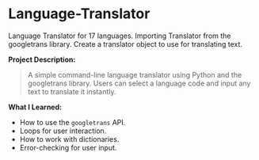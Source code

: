 # Language-Translator
Language Translator for 17 languages.
Importing Translator from the googletrans library.
Create a translator object to use for translating text.

**Project Description:**

> A simple command-line language translator using Python and the googletrans library. Users can select a language code and input any text to translate it instantly.
> 

**What I Learned:**

- How to use the `googletrans` API.
- Loops for user interaction.
- How to work with dictionaries.
- Error-checking for user input.
